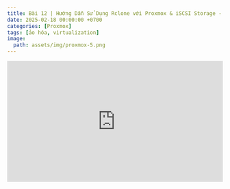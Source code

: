 ```yaml
---
title: Bài 12 | Hướng Dẫn Sử Dụng Rclone với Proxmox & iSCSI Storage - Quản Lý Dữ Liệu Hiệu Quả
date: 2025-02-18 00:00:00 +0700
categories: [Proxmox]
tags: [ảo hóa, virtualization]   
image:
  path: assets/img/proxmox-5.png 
---
```


<div style="position: relative; padding-bottom: 56.25%; height: 0; overflow: hidden; max-width: 100%; background: #000;">
  <iframe style="position: absolute; top: 0; left: 0; width: 100%; height: 100%;" 
          src="https://www.youtube.com/embed/tJSwZBq0fEk" 
          title="Hướng Dẫn Sử Dụng Rclone với Proxmox &amp; iSCSI Storage - Quản Lý Dữ Liệu Hiệu Quả"
          frameborder="0" allow="accelerometer; autoplay; clipboard-write; encrypted-media; 
          gyroscope; picture-in-picture; web-share" 
          referrerpolicy="strict-origin-when-cross-origin" 
          allowfullscreen>
  </iframe>
</div>